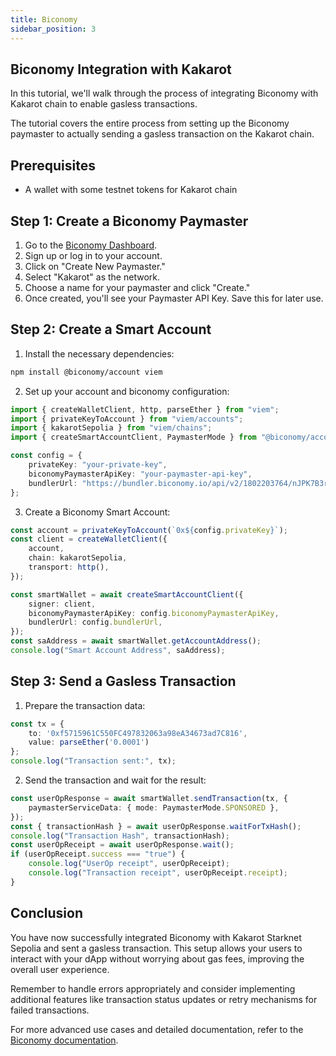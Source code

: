 ```yaml
---
title: Biconomy
sidebar_position: 3
---
```


## Biconomy Integration with Kakarot 

In this tutorial, we'll walk through the process of integrating Biconomy with Kakarot chain to enable gasless transactions. 

The tutorial covers the entire process from setting up the Biconomy paymaster to actually sending a gasless transaction on the Kakarot chain.

## Prerequisites

- A wallet with some testnet tokens for Kakarot chain

## Step 1: Create a Biconomy Paymaster

1. Go to the [Biconomy Dashboard](https://dashboard.biconomy.io/).
2. Sign up or log in to your account.
3. Click on "Create New Paymaster."
4. Select "Kakarot" as the network.
5. Choose a name for your paymaster and click "Create."
6. Once created, you'll see your Paymaster API Key. Save this for later use.

## Step 2: Create a Smart Account

1. Install the necessary dependencies:

```bash
npm install @biconomy/account viem
```

2. Set up your account and biconomy configuration:

```typescript
import { createWalletClient, http, parseEther } from "viem";
import { privateKeyToAccount } from "viem/accounts";
import { kakarotSepolia } from "viem/chains";
import { createSmartAccountClient, PaymasterMode } from "@biconomy/account";

const config = {
    privateKey: "your-private-key",
    biconomyPaymasterApiKey: "your-paymaster-api-key",
    bundlerUrl: "https://bundler.biconomy.io/api/v2/1802203764/nJPK7B3ru.dd7f7861-190d-41bd-af80-6877f74b8f44",
};
```

3. Create a Biconomy Smart Account:

```typescript
const account = privateKeyToAccount(`0x${config.privateKey}`);
const client = createWalletClient({
    account,
    chain: kakarotSepolia,
    transport: http(),
});

const smartWallet = await createSmartAccountClient({
    signer: client,
    biconomyPaymasterApiKey: config.biconomyPaymasterApiKey,
    bundlerUrl: config.bundlerUrl,
});
const saAddress = await smartWallet.getAccountAddress();
console.log("Smart Account Address", saAddress);
```

## Step 3: Send a Gasless Transaction

1. Prepare the transaction data:

```typescript
const tx = {
    to: '0xf5715961C550FC497832063a98eA34673ad7C816',
    value: parseEther('0.0001')
};
console.log("Transaction sent:", tx);
```
2. Send the transaction and wait for the result:

```typescript
const userOpResponse = await smartWallet.sendTransaction(tx, {
    paymasterServiceData: { mode: PaymasterMode.SPONSORED },
});
const { transactionHash } = await userOpResponse.waitForTxHash();
console.log("Transaction Hash", transactionHash);
const userOpReceipt = await userOpResponse.wait();
if (userOpReceipt.success === "true") {
    console.log("UserOp receipt", userOpReceipt);
    console.log("Transaction receipt", userOpReceipt.receipt);
}
```

## Conclusion

You have now successfully integrated Biconomy with Kakarot Starknet Sepolia and sent a gasless transaction. This setup allows your users to interact with your dApp without worrying about gas fees, improving the overall user experience.

Remember to handle errors appropriately and consider implementing additional features like transaction status updates or retry mechanisms for failed transactions.

For more advanced use cases and detailed documentation, refer to the [Biconomy documentation](https://docs.biconomy.io/).